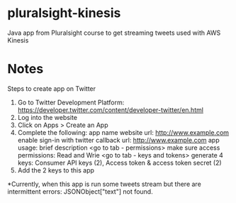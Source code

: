 # pluralsight-kinesis
Java app from Pluralsight course to get streaming tweets used with AWS Kinesis

# Notes

Steps to create app on Twitter
1. Go to Twitter Development Platform: https://developer.twitter.com/content/developer-twitter/en.html
2. Log into the website
3. Click on Apps > Create an App
4. Complete the following:
     app name
     website url: http://www.example.com
     enable sign-in with twitter
     callback url: http://www.example.com
     app usage:  brief description
     <go to tab - permissions> make sure access permissions: Read and Wrie
     <go to tab - keys and tokens> generate 4 keys: Consumer API keys (2), Access token & access token secret (2)
5. Add the 2 keys to this app  
          
*Currently, when this app is run some tweets stream but there are intermittent errors:
JSONObject["text"] not found.
     
     

